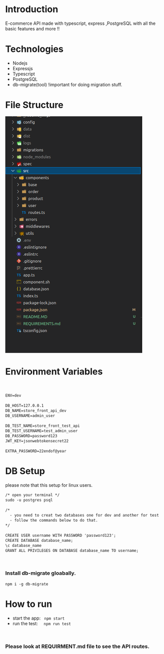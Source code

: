 # Introduction

<p>E-commerce API made with typescript, express ,PostgreSQL with all the basic features and more !!</p>

# Technologies

- Nodejs
- Expressjs
- Typescript
- PostgreSQL
- db-migrate(tool) !important for doing migration stuff.

# File Structure

![file_structure](file_structure.png)

# Environment Variables

&nbsp;

```ENV
ENV=dev

DB_HOST=127.0.0.1
DB_NAME=store_front_api_dev
DB_USERNAME=admin_user

DB_TEST_NAME=store_front_test_api
DB_TEST_USERNAME=test_admin_user
DB_PASSWORD=password123
JWT_KEY=jsonwebtokensecret22

EXTRA_PASSWORD=22endof@year
```
# DB Setup
please note that this setup for linux users.
```
/* open your terminal */
sudo -u postgres psql

/* 
  - you need to creat two databases one for dev and another for test
  - follow the commands below to do that.
*/

CREATE USER username WITH PASSWORD 'password123';
CREATE DATABASE database_name;
\c database_name
GRANT ALL PRIVILEGES ON DATABASE database_name TO username;
```
&nbsp;
### Install db-migrate gloabally.
```
npm i -g db-migrate
```
# How to run 
- start the app:&nbsp;&nbsp; ``` npm start ```
- run the test:&nbsp;&nbsp; ```  npm run test ```


&nbsp;
### Please look at REQUIRMENT.md file to see the API routes.